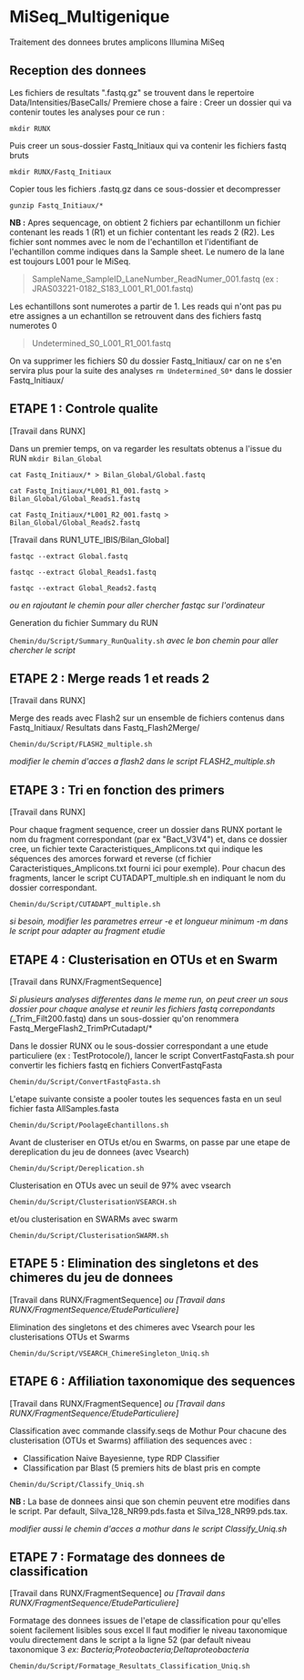 # MiSeq_Multigenique
Traitement des donnees brutes amplicons Illumina MiSeq

## Reception des donnees

Les fichiers de resultats ".fastq.gz" se trouvent dans le repertoire Data/Intensities/BaseCalls/
Premiere chose a faire : Creer un dossier qui va contenir toutes les analyses pour ce run :

`mkdir RUNX`

Puis creer un sous-dossier Fastq_Initiaux qui va contenir les fichiers fastq bruts

`mkdir RUNX/Fastq_Initiaux`

Copier tous les fichiers .fastq.gz dans ce sous-dossier et decompresser

`gunzip Fastq_Initiaux/*`


**NB :** Apres sequencage, on obtient 2 fichiers par echantillonm un fichier contenant les reads 1 (R1) et un fichier contentant les reads 2 (R2). Les fichier sont nommes avec le nom de l'echantillon et l'identifiant de l'echantillon comme indiques dans la Sample sheet. Le numero de la lane est toujours L001 pour le MiSeq.
> SampleName_SampleID_LaneNumber_ReadNumer_001.fastq (ex : JRAS03221-0182_S183_L001_R1_001.fastq)

Les echantillons sont numerotes a partir de 1. Les reads qui n'ont pas pu etre assignes a un echantillon se retrouvent dans des fichiers fastq numerotes 0
> Undetermined_S0_L001_R1_001.fastq

On va supprimer les fichiers S0 du dossier Fastq_Initiaux/ car on ne s'en servira plus pour la suite des analyses
`rm Undetermined_S0*` dans le dossier Fastq_Initiaux/


## ETAPE 1 : Controle qualite
[Travail dans RUNX]

Dans un premier temps, on va regarder les resultats obtenus a l'issue du RUN
`mkdir Bilan_Global`

`cat Fastq_Initiaux/* > Bilan_Global/Global.fastq`

`cat Fastq_Initiaux/*L001_R1_001.fastq > Bilan_Global/Global_Reads1.fastq`

`cat Fastq_Initiaux/*L001_R2_001.fastq > Bilan_Global/Global_Reads2.fastq`

[Travail dans RUN1_UTE_IBIS/Bilan_Global]

`fastqc --extract Global.fastq`

`fastqc --extract Global_Reads1.fastq`

`fastqc --extract Global_Reads2.fastq`

*ou en rajoutant le chemin pour aller chercher fastqc sur l'ordinateur*

Generation du fichier Summary du RUN

`Chemin/du/Script/Summary_RunQuality.sh`
*avec le bon chemin pour aller chercher le script*


## ETAPE 2 : Merge reads 1 et reads 2
[Travail dans RUNX]

Merge des reads avec Flash2 sur un ensemble  de fichiers contenus dans Fastq_Initiaux/
Resultats dans Fastq_Flash2Merge/

`Chemin/du/Script/FLASH2_multiple.sh`

*modifier le chemin d'acces a flash2 dans le script FLASH2_multiple.sh*


## ETAPE 3 : Tri en fonction des primers
[Travail dans RUNX]

Pour chaque fragment sequence, creer un dossier dans RUNX portant le nom du fragment correspondant (par ex "Bact_V3V4") et, dans ce dossier cree, un fichier texte Caracteristiques_Amplicons.txt qui indique les séquences des amorces forward et reverse (cf fichier Caracteristiques_Amplicons.txt fourni ici pour exemple). Pour chacun des fragments, lancer le script CUTADAPT_multiple.sh en indiquant le nom du dossier correspondant.

`Chemin/du/Script/CUTADAPT_multiple.sh`

*si besoin, modifier les parametres erreur -e et longueur minimum -m dans le script pour adapter au fragment etudie*

## ETAPE 4 : Clusterisation en OTUs et en Swarm
[Travail dans RUNX/FragmentSequence]

*Si plusieurs analyses differentes dans le meme run, on peut creer un sous dossier pour chaque analyse et reunir les fichiers fastq correpondants (*_Trim_Filt200.fastq) dans un sous-dossier qu'on renommera Fastq_MergeFlash2_TrimPrCutadapt/*

Dans le dossier RUNX ou le sous-dossier correspondant a une etude particuliere (ex : TestProtocole/), lancer le script ConvertFastqFasta.sh pour convertir les fichiers fastq en fichiers ConvertFastqFasta

`Chemin/du/Script/ConvertFastqFasta.sh`

L'etape suivante consiste a pooler toutes les sequences fasta en un seul fichier fasta AllSamples.fasta

`Chemin/du/Script/PoolageEchantillons.sh`

Avant de clusteriser en OTUs et/ou en Swarms, on passe par une etape de dereplication du jeu de donnees (avec Vsearch)

`Chemin/du/Script/Dereplication.sh`

Clusterisation en OTUs avec un seuil de 97% avec vsearch

`Chemin/du/Script/ClusterisationVSEARCH.sh`

et/ou clusterisation en SWARMs avec swarm

`Chemin/du/Script/ClusterisationSWARM.sh`




## ETAPE 5 : Elimination des singletons et des chimeres du jeu de donnees
[Travail dans RUNX/FragmentSequence] *ou [Travail dans RUNX/FragmentSequence/EtudeParticuliere]*

Elimination des singletons et des chimeres avec Vsearch pour les clusterisations OTUs et Swarms

`Chemin/du/Script/VSEARCH_ChimereSingleton_Uniq.sh`



## ETAPE 6 : Affiliation taxonomique des sequences
[Travail dans RUNX/FragmentSequence] *ou [Travail dans RUNX/FragmentSequence/EtudeParticuliere]*

Classification avec commande classify.seqs de Mothur
Pour chacune des clusterisation (OTUs et Swarms) affiliation des sequences avec : 

- Classification Naive Bayesienne, type RDP Classifier
- Classification par Blast (5 premiers hits de blast pris en compte

`Chemin/du/Script/Classify_Uniq.sh`

**NB :** La base de donnees ainsi que son chemin peuvent etre modifies dans le script. Par default, Silva_128_NR99.pds.fasta et Silva_128_NR99.pds.tax.

*modifier aussi le chemin d'acces a mothur dans le script Classify_Uniq.sh*



## ETAPE 7 : Formatage des donnees de classification
[Travail dans RUNX/FragmentSequence] *ou [Travail dans RUNX/FragmentSequence/EtudeParticuliere]*

Formatage des donnees issues de l'etape de classification pour qu'elles soient facilement lisibles sous excel
Il faut modifier le niveau taxonomique voulu directement dans le script a la ligne 52 (par default niveau taxonomique 3 *ex: Bacteria;Proteobacteria;Deltaproteobacteria*

`Chemin/du/Script/Formatage_Resultats_Classification_Uniq.sh`




